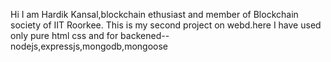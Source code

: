 Hi I am Hardik Kansal,blockchain ethusiast and member of Blockchain society of IIT Roorkee.
This is my second project on webd.here I have used only pure html css and for backened--nodejs,expressjs,mongodb,mongoose

